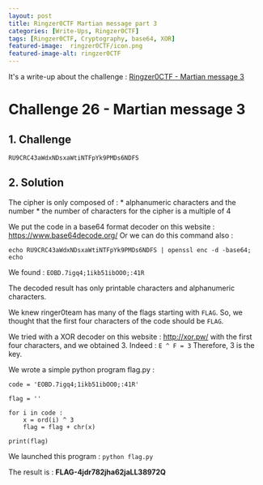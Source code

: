 ```yaml
---
layout: post
title: Ringzer0CTF Martian message part 3 
categories: [Write-Ups, Ringzer0CTF]
tags: [Ringzer0CTF, Cryptography, base64, XOR]
featured-image:  ringzer0CTF/icon.png
featured-image-alt: ringzer0CTF
---
```


It's a write-up about the challenge : [Ringzer0CTF - Martian message 3](https://ringzer0ctf.com/challenges/26)

# Challenge 26 - Martian message 3

## 1. Challenge

`RU9CRC43aWdxNDsxaWtiNTFpYk9PMDs6NDFS`


## 2. Solution

The cipher is only composed of :
	* alphanumeric characters and the number 
	* the number of characters for the cipher is a multiple of 4

We put the code in a base64 format decoder on this website :
https://www.base64decode.org/
Or we can do this command also :
```
echo RU9CRC43aWdxNDsxaWtiNTFpYk9PMDs6NDFS | openssl enc -d -base64; echo
```

We found : `EOBD.7igq4;1ikb51ibOO0;:41R`

The decoded result has only printable characters and alphanumeric characters.

We knew ringer0team has many of the flags starting with `FLAG`.
So, we thought that the first four characters of the code should be `FLAG`.

We tried with a XOR decoder on this website : http://xor.pw/
with the first four characters, and we obtained 3. Indeed : `E ^ F = 3`
Therefore, 3 is the key.

We wrote a simple python program flag.py :

```
code = 'EOBD.7igq4;1ikb51ibOO0;:41R'

flag = ''

for i in code :
	x = ord(i) ^ 3
	flag = flag + chr(x)
	
print(flag)
```

We launched this program : `python flag.py`

The result is : **FLAG-4jdr782jha62jaLL38972Q**